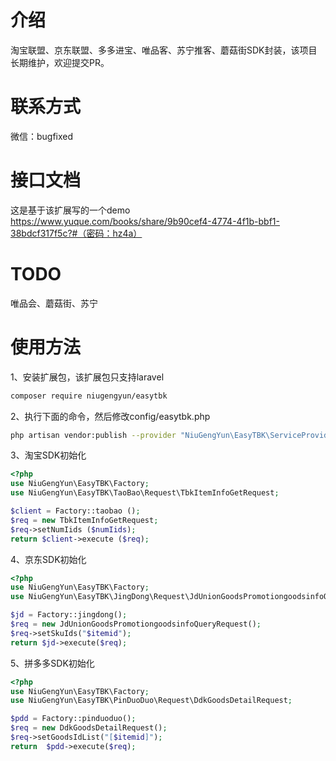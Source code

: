 # 介绍

淘宝联盟、京东联盟、多多进宝、唯品客、苏宁推客、蘑菇街SDK封装，该项目长期维护，欢迎提交PR。

# 联系方式
微信：bugfixed

# 接口文档
这是基于该扩展写的一个demo
https://www.yuque.com/books/share/9b90cef4-4774-4f1b-bbf1-38bdcf317f5c?#（密码：hz4a）

# TODO
唯品会、蘑菇街、苏宁

# 使用方法
1、安装扩展包，该扩展包只支持laravel

```bash
composer require niugengyun/easytbk
```


2、执行下面的命令，然后修改config/easytbk.php

```bash
php artisan vendor:publish --provider "NiuGengYun\EasyTBK\ServiceProvider"
```

3、淘宝SDK初始化

```php
<?php
use NiuGengYun\EasyTBK\Factory;
use NiuGengYun\EasyTBK\TaoBao\Request\TbkItemInfoGetRequest;

$client = Factory::taobao ();
$req = new TbkItemInfoGetRequest;
$req->setNumIids ($numIids);
return $client->execute ($req);
```

4、京东SDK初始化
```php
<?php
use NiuGengYun\EasyTBK\Factory;
use NiuGengYun\EasyTBK\JingDong\Request\JdUnionGoodsPromotiongoodsinfoQueryRequest;

$jd = Factory::jingdong();
$req = new JdUnionGoodsPromotiongoodsinfoQueryRequest();
$req->setSkuIds("$itemid");
return $jd->execute($req);
```


5、拼多多SDK初始化
```php
<?php
use NiuGengYun\EasyTBK\Factory;
use NiuGengYun\EasyTBK\PinDuoDuo\Request\DdkGoodsDetailRequest;

$pdd = Factory::pinduoduo();
$req = new DdkGoodsDetailRequest();
$req->setGoodsIdList("[$itemid]");
return  $pdd->execute($req);
```
